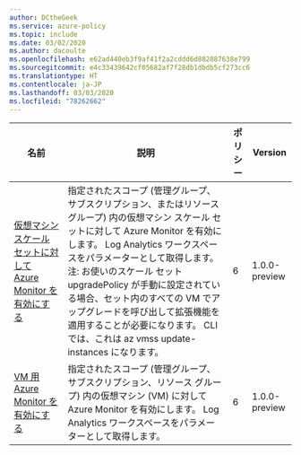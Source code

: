 ```yaml
---
author: DCtheGeek
ms.service: azure-policy
ms.topic: include
ms.date: 03/02/2020
ms.author: dacoulte
ms.openlocfilehash: e62ad440eb3f9af41f2a2cddd6d882887638e799
ms.sourcegitcommit: e4c33439642cf05682af7f28db1dbdb5cf273cc6
ms.translationtype: HT
ms.contentlocale: ja-JP
ms.lasthandoff: 03/03/2020
ms.locfileid: "78262662"
---
```

|名前 |説明 |ポリシー |Version |
|---|---|---|---|
|[仮想マシン スケール セットに対して Azure Monitor を有効にする](https://github.com/Azure/azure-policy/blob/master/built-in-policies/policySetDefinitions/Monitoring/AzureMonitor_VMSS.json) |指定されたスコープ (管理グループ、サブスクリプション、またはリソース グループ) 内の仮想マシン スケール セットに対して Azure Monitor を有効にします。 Log Analytics ワークスペースをパラメーターとして取得します。 注: お使いのスケール セット upgradePolicy が手動に設定されている場合、セット内のすべての VM でアップグレードを呼び出して拡張機能を適用することが必要になります。 CLI では、これは az vmss update-instances になります。 |6 |1.0.0-preview |
|[VM 用 Azure Monitor を有効にする](https://github.com/Azure/azure-policy/blob/master/built-in-policies/policySetDefinitions/Monitoring/AzureMonitor_VM.json) |指定されたスコープ (管理グループ、サブスクリプション、リソース グループ) 内の仮想マシン (VM) に対して Azure Monitor を有効にします。 Log Analytics ワークスペースをパラメーターとして取得します。 |6 |1.0.0-preview |
